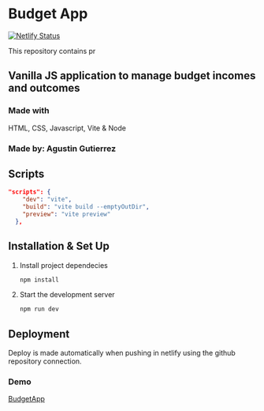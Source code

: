 # Budget App

[![Netlify Status](https://api.netlify.com/api/v1/badges/4995dac2-b2c7-4221-96f2-047f72d03490/deploy-status)](https://app.netlify.com/sites/aggutierrez-budgetsapp/deploys)

This repository contains pr

## Vanilla JS application to manage budget incomes and outcomes

### Made with

HTML, CSS, Javascript, Vite & Node

### Made by: Agustin Gutierrez

## Scripts

```json
"scripts": {
    "dev": "vite",
    "build": "vite build --emptyOutDir",
    "preview": "vite preview"
  },
```

## Installation & Set Up

1. Install project dependecies

   ```sh
   npm install
   ```

2. Start the development server

   ```sh
   npm run dev
   ```

## Deployment

Deploy is made automatically when pushing in netlify using the github repository connection.

### Demo

[BudgetApp](https://aggutierrez-budgetsapp.netlify.app/)
